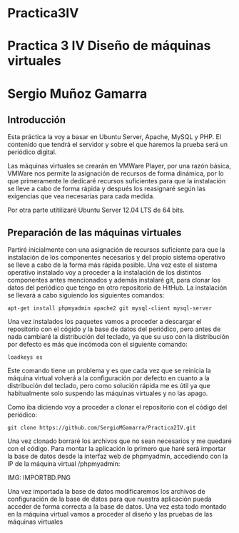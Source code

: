 Practica3IV
===========

# Practica 3 IV Diseño de máquinas virtuales
# Sergio Muñoz Gamarra


## Introducción

Esta práctica la voy a basar en Ubuntu Server, Apache, MySQL y PHP. El contenido que tendrá el servidor y sobre el que haremos la prueba será un periódico digital.

Las máquinas virtuales se crearán en VMWare Player, por una razón básica, VMWare nos permite la asignación de recursos de forma dinámica, por lo que primeramente le dedicaré recursos suficientes para que la instalación se lleve a cabo de forma rápida y después los reasignaré según las exigencias que vea necesarias para cada medida.

Por otra parte utitilizaré Ubuntu Server 12.04 LTS de 64 bits.


## Preparación de las máquinas virtuales

Partiré inicialmente con una asignación de recursos suficiente para que la instalación de los componentes necesarios y del propio sistema operativo se lleve a cabo de la forma más rápida posible. Una vez este el sistema operativo instalado voy a proceder a la instalación de los distintos componentes antes mencionados y además instalaré git, para clonar los datos del periódico que tengo en otro repositorio de HitHub. La instalación se llevará a cabo siguiendo los siguientes comandos:

    apt-get install phpmyadmin apache2 git mysql-client mysql-server
  
Una vez instalados los paquetes vamos a proceder a descargar el repositorio con el cógido y la base de datos del periódico, pero antes de nada cambiaré la distribución del teclado, ya que su uso con la distribución por defecto es más que incómoda con el siguiente comando:

    loadkeys es

Este comando tiene un problema y es que cada vez que se reinicia la máquina virtual volverá a la configuración por defecto en cuanto a la distribución del teclado, pero como solución rápida me es útil ya que habitualmente solo suspendo las máquinas virtuales y no las apago.

Como iba diciendo voy a proceder a clonar el repositorio con el código del periódico:

    git clone https://github.com/SergioMGamarra/Practica2IV.git
    
Una vez clonado borraré los archivos que no sean necesarios y me quedaré con el código.
Para montar la aplicación lo primero que haré será importar la base de datos desde la interfaz web de phpmyadmin, accediendo con la IP de la máquina virtual /phpmyadmin:

IMG: IMPORTBD.PNG

Una vez importada la base de datos modificaremos los archivos de configuración de la base de datos para que nuestra aplicación pueda acceder de forma correcta a la base de datos. Una vez esta todo montado en la máquina virtual vamos a proceder al diseño y las pruebas de las máquinas virtuales

